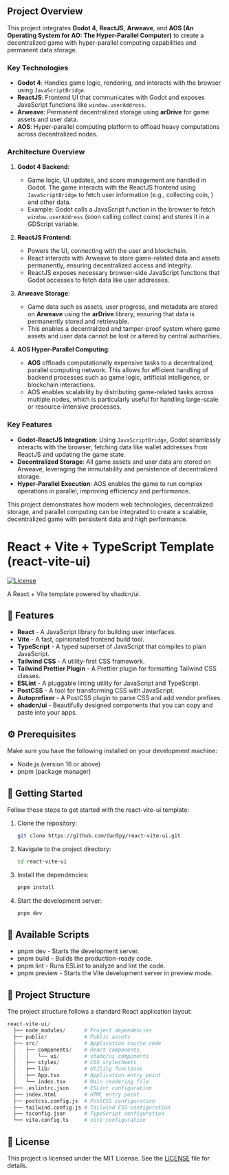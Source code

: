 ## Project Overview

This project integrates **Godot 4**, **ReactJS**, **Arweave**, and **AOS (An Operating System for AO: The Hyper-Parallel Computer)** to create a decentralized game with hyper-parallel computing capabilities and permanent data storage.

### Key Technologies
- **Godot 4**: Handles game logic, rendering, and interacts with the browser using `JavaScriptBridge`.
- **ReactJS**: Frontend UI that communicates with Godot and exposes JavaScript functions like `window.userAddress`.
- **Arweave**: Permanent decentralized storage using **arDrive** for game assets and user data.
- **AOS**: Hyper-parallel computing platform to offload heavy computations across decentralized nodes.

### Architecture Overview
1. **Godot 4 Backend**: 
   - Game logic, UI updates, and score management are handled in Godot. The game interacts with the ReactJS frontend using `JavaScriptBridge` to fetch user information (e.g., collecting coin, ) and other data.
   - Example: Godot calls a JavaScript function in the browser to fetch `window.userAddress` (soon calling collect coins) and stores it in a GDScript variable.

2. **ReactJS Frontend**: 
   - Powers the UI, connecting with the user and blockchain.
   - React interacts with Arweave to store game-related data and assets permanently, ensuring decentralized access and integrity.
   - ReactJS exposes necessary browser-side JavaScript functions that Godot accesses to fetch data like user addresses.

3. **Arweave Storage**: 
   - Game data such as assets, user progress, and metadata are stored on **Arweave** using the **arDrive** library, ensuring that data is permanently stored and retrievable.
   - This enables a decentralized and tamper-proof system where game assets and user data cannot be lost or altered by central authorities.

4. **AOS Hyper-Parallel Computing**:
   - **AOS** offloads computationally expensive tasks to a decentralized, parallel computing network. This allows for efficient handling of backend processes such as game logic, artificial intelligence, or blockchain interactions.
   - AOS enables scalability by distributing game-related tasks across multiple nodes, which is particularly useful for handling large-scale or resource-intensive processes.

### Key Features
- **Godot-ReactJS Integration**: Using `JavaScriptBridge`, Godot seamlessly interacts with the browser, fetching data like wallet addresses from ReactJS and updating the game state.
- **Decentralized Storage**: All game assets and user data are stored on Arweave, leveraging the immutability and persistence of decentralized storage.
- **Hyper-Parallel Execution**: AOS enables the game to run complex operations in parallel, improving efficiency and performance.

This project demonstrates how modern web technologies, decentralized storage, and parallel computing can be integrated to create a scalable, decentralized game with persistent data and high performance.

# React + Vite + TypeScript Template (react-vite-ui)

[![License](https://img.shields.io/badge/license-MIT-blue.svg)](https://github.com/Dan5py/react-vite-ui/blob/main/LICENSE)

A React + Vite template powered by shadcn/ui.

## 🎉 Features

- **React** - A JavaScript library for building user interfaces.
- **Vite** - A fast, opinionated frontend build tool.
- **TypeScript** - A typed superset of JavaScript that compiles to plain JavaScript.
- **Tailwind CSS** - A utility-first CSS framework.
- **Tailwind Prettier Plugin** - A Prettier plugin for formatting Tailwind CSS classes.
- **ESLint** - A pluggable linting utility for JavaScript and TypeScript.
- **PostCSS** - A tool for transforming CSS with JavaScript.
- **Autoprefixer** - A PostCSS plugin to parse CSS and add vendor prefixes.
- **shadcn/ui** - Beautifully designed components that you can copy and paste into your apps.

## ⚙️ Prerequisites

Make sure you have the following installed on your development machine:

- Node.js (version 16 or above)
- pnpm (package manager)

## 🚀 Getting Started

Follow these steps to get started with the react-vite-ui template:

1. Clone the repository:

   ```bash
   git clone https://github.com/dan5py/react-vite-ui.git
   ```

2. Navigate to the project directory:

   ```bash
   cd react-vite-ui
   ```

3. Install the dependencies:

   ```bash
   pnpm install
   ```

4. Start the development server:

   ```bash
   pnpm dev
   ```

## 📜 Available Scripts

- pnpm dev - Starts the development server.
- pnpm build - Builds the production-ready code.
- pnpm lint - Runs ESLint to analyze and lint the code.
- pnpm preview - Starts the Vite development server in preview mode.

## 📂 Project Structure

The project structure follows a standard React application layout:

```python
react-vite-ui/
  ├── node_modules/      # Project dependencies
  ├── public/            # Public assets
  ├── src/               # Application source code
  │   ├── components/    # React components
  │   │   └── ui/        # shadc/ui components
  │   ├── styles/        # CSS stylesheets
  │   ├── lib/           # Utility functions
  │   ├── App.tsx        # Application entry point
  │   └── index.tsx      # Main rendering file
  ├── .eslintrc.json     # ESLint configuration
  ├── index.html         # HTML entry point
  ├── postcss.config.js  # PostCSS configuration
  ├── tailwind.config.js # Tailwind CSS configuration
  ├── tsconfig.json      # TypeScript configuration
  └── vite.config.ts     # Vite configuration
```

## 📄 License

This project is licensed under the MIT License. See the [LICENSE](https://choosealicense.com/licenses/mit/) file for details.

